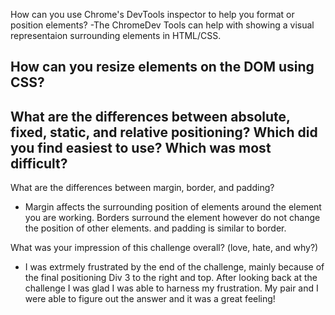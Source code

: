 
How can you use Chrome's DevTools inspector to help you format or position elements?
  -The ChromeDev Tools can help with showing a visual representaion surrounding elements in HTML/CSS.


How can you resize elements on the DOM using CSS?
  -


What are the differences between absolute, fixed, static, and relative positioning? Which did you find easiest to use? Which was most difficult?
  -


What are the differences between margin, border, and padding?
  - Margin affects the surrounding position of elements around the element you are working. Borders surround the element however do not change the position of other elements. and padding is similar to border.


What was your impression of this challenge overall? (love, hate, and why?)
  - I was extrmely frustrated by the end of the challenge, mainly because of the final positioning Div 3 to the right and top. After looking back at the challenge I was glad I was able to harness my frustration. My pair and I were able to figure out the answer and it was a great feeling!


